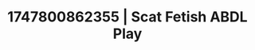 ---
categories:
- Athlete
- JOI (jerk off instructions)
- Erotic curves
- Demure
- Erotic duality
image: /assets/images/1747800862355.jpg
layout: post
seo:
  description: Featured content with artistic ABDL Play, Scat Fetish. HD images available.
  keywords: ABDL Play, Scat Fetish
  og_image: /assets/images/1747800862355.jpg
  schema_type: VisualArtwork
tags:
- ABDL Play
- '#1747800862355'
- Scat Fetish
title: 1747800862355 | Scat Fetish ABDL Play
---